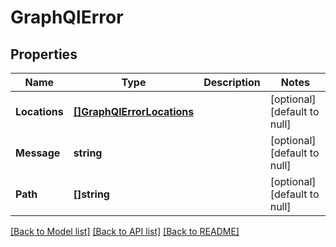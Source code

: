 # GraphQlError

## Properties
Name | Type | Description | Notes
------------ | ------------- | ------------- | -------------
**Locations** | [**[]GraphQlErrorLocations**](GraphQLError_locations.md) |  | [optional] [default to null]
**Message** | **string** |  | [optional] [default to null]
**Path** | **[]string** |  | [optional] [default to null]

[[Back to Model list]](../README.md#documentation-for-models) [[Back to API list]](../README.md#documentation-for-api-endpoints) [[Back to README]](../README.md)


